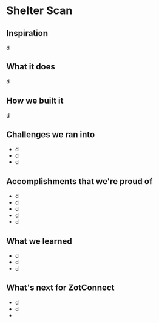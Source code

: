 # Shelter Scan

## Inspiration

d

## What it does

d

## How we built it

d

## Challenges we ran into

- d
- d
- d

## Accomplishments that we're proud of

- d
- d
- d
- d
- d

## What we learned

- d
- d
- d

## What's next for ZotConnect

- d
- d
- 
